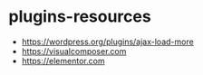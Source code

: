 # plugins-resources
- https://wordpress.org/plugins/ajax-load-more
- https://visualcomposer.com
- https://elementor.com
